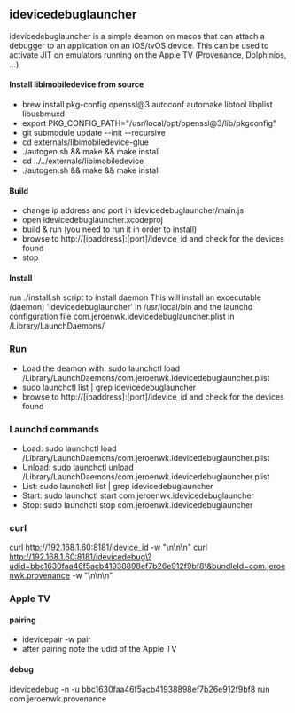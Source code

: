 ## idevicedebuglauncher
idevicedebuglauncher is a simple deamon on macos that can attach a debugger to an application on an iOS/tvOS device.
This can be used to activate JIT on emulators running on the Apple TV (Provenance, Dolphinios, ...)

#### Install libimobiledevice from source
- brew install pkg-config openssl@3 autoconf automake libtool libplist libusbmuxd
- export PKG_CONFIG_PATH="/usr/local/opt/openssl@3/lib/pkgconfig"
- git submodule update --init --recursive
- cd externals/libimobiledevice-glue
- ./autogen.sh && make && make install
- cd ../../externals/libimobiledevice
- ./autogen.sh && make && make install

#### Build
- change ip address and port in idevicedebuglauncher/main.js
- open idevicedebuglauncher.xcodeproj
- build & run (you need to run it in order to install)
- browse to http://[ipaddress]:[port]/idevice_id and check for the devices found
- stop

#### Install
run ./install.sh script to install daemon
This will install an excecutable (daemon) 'idevicedebuglauncher' in /usr/local/bin and the launchd configuration file com.jeroenwk.idevicedebuglauncher.plist in /Library/LaunchDaemons/

### Run
- Load the deamon with: sudo launchctl load /Library/LaunchDaemons/com.jeroenwk.idevicedebuglauncher.plist
- sudo launchctl list | grep idevicedebuglauncher
- browse to http://[ipaddress]:[port]/idevice_id and check for the devices found

### Launchd commands
- Load: sudo launchctl load /Library/LaunchDaemons/com.jeroenwk.idevicedebuglauncher.plist
- Unload: sudo launchctl unload /Library/LaunchDaemons/com.jeroenwk.idevicedebuglauncher.plist
- List: sudo launchctl list | grep idevicedebuglauncher
- Start: sudo launchctl start com.jeroenwk.idevicedebuglauncher
- Stop: sudo launchctl stop com.jeroenwk.idevicedebuglauncher

### curl
curl http://192.168.1.60:8181/idevice_id -w "\n\n\n"
curl http://192.168.1.60:8181/idevicedebug\?udid=bbc1630faa46f5acb41938898ef7b26e912f9bf8\&bundleId=com.jeroenwk.provenance -w "\n\n\n"

### Apple TV
#### pairing
- idevicepair -w pair
- after pairing note the udid of the Apple TV

#### debug
idevicedebug -n -u bbc1630faa46f5acb41938898ef7b26e912f9bf8 run com.jeroenwk.provenance
